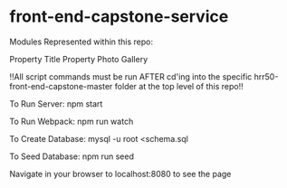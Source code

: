 # front-end-capstone-service

Modules Represented within this repo:

Property Title
Property Photo Gallery

!!All script commands must be run AFTER cd'ing into the specific hrr50-front-end-capstone-master folder at the top level of this repo!!

To Run Server:
npm start

To Run Webpack:
npm run watch

To Create Database:
mysql -u root <schema.sql

To Seed Database:
npm run seed

Navigate in your browser to localhost:8080 to see the page